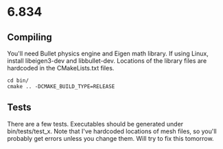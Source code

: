 # 6.834

## Compiling 
You'll need Bullet physics engine and Eigen math library. If using Linux, install libeigen3-dev and libbullet-dev. Locations of the library files are hardcoded in the CMakeLists.txt files. 
```
cd bin/
cmake .. -DCMAKE_BUILD_TYPE=RELEASE
```

## Tests
There are a few tests. Executables should be generated under bin/tests/test_x. Note that I've hardcoded locations of mesh files, so you'll probably get errors unless you change them. Will try to fix this tomorrow. 
